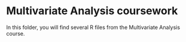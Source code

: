 # Multivariate Analysis coursework

In this folder, you will find several R files from the Multivariate Analysis course.
